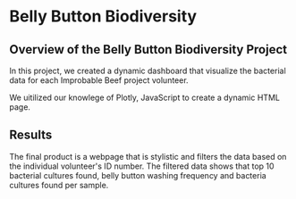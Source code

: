 # **Belly Button Biodiversity**
## **Overview of the Belly Button Biodiversity Project**
In this project, we created a dynamic dashboard that visualize the bacterial data for each Improbable Beef project volunteer.  

We uitilized our knowlege of Plotly, JavaScript to create a dynamic HTML page.

## **Results**
The final product is a webpage that is stylistic and filters the data based on the individual volunteer's ID number. The filtered data shows that top 10 bacterial cultures found, belly button washing frequency and bacteria cultures found per sample.
